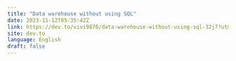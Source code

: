 ```yaml
---
title: "Data warehouse without using SQL"
date: 2023-11-12T05:35:42Z
link: https://dev.to/vivi9876/data-warehouse-without-using-sql-32j7?utm_medium=RSS&utm_source=news.12bit.vn
site: dev.to
language: English
draft: false
---
```

